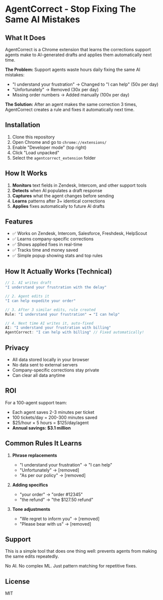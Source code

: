 # AgentCorrect - Stop Fixing The Same AI Mistakes

## What It Does

AgentCorrect is a Chrome extension that learns the corrections support agents make to AI-generated drafts and applies them automatically next time.

**The Problem:** Support agents waste hours daily fixing the same AI mistakes:
- "I understand your frustration" → Changed to "I can help" (50x per day)
- "Unfortunately" → Removed (30x per day)
- Missing order numbers → Added manually (100x per day)

**The Solution:** After an agent makes the same correction 3 times, AgentCorrect creates a rule and fixes it automatically next time.

## Installation

1. Clone this repository
2. Open Chrome and go to `chrome://extensions/`
3. Enable "Developer mode" (top right)
4. Click "Load unpacked"
5. Select the `agentcorrect_extension` folder

## How It Works

1. **Monitors** text fields in Zendesk, Intercom, and other support tools
2. **Detects** when AI populates a draft response
3. **Captures** what the agent changes before sending
4. **Learns** patterns after 3+ identical corrections
5. **Applies** fixes automatically to future AI drafts

## Features

- ✅ Works on Zendesk, Intercom, Salesforce, Freshdesk, HelpScout
- ✅ Learns company-specific corrections
- ✅ Shows applied fixes in real-time
- ✅ Tracks time and money saved
- ✅ Simple popup showing stats and top rules

## How It Actually Works (Technical)

```javascript
// 1. AI writes draft
"I understand your frustration with the delay"

// 2. Agent edits it
"I can help expedite your order"

// 3. After 3 similar edits, rule created
Rule: "I understand your frustration" → "I can help"

// 4. Next time AI writes it, auto-fixed
AI: "I understand your frustration with billing"
AgentCorrect: "I can help with billing" // Fixed automatically!
```

## Privacy

- All data stored locally in your browser
- No data sent to external servers
- Company-specific corrections stay private
- Can clear all data anytime

## ROI

For a 100-agent support team:
- Each agent saves 2-3 minutes per ticket
- 100 tickets/day = 200-300 minutes saved
- $25/hour × 5 hours = $125/day/agent
- **Annual savings: $3.1 million**

## Common Rules It Learns

1. **Phrase replacements**
   - "I understand your frustration" → "I can help"
   - "Unfortunately" → [removed]
   - "As per our policy" → [removed]

2. **Adding specifics**
   - "your order" → "order #12345"
   - "the refund" → "the $127.50 refund"

3. **Tone adjustments**
   - "We regret to inform you" → [removed]
   - "Please bear with us" → [removed]

## Support

This is a simple tool that does one thing well: prevents agents from making the same edits repeatedly.

No AI. No complex ML. Just pattern matching for repetitive fixes.

## License

MIT